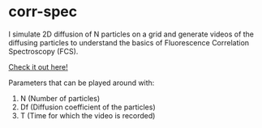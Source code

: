 # corr-spec
I simulate 2D diffusion of N particles on a grid and generate videos of the diffusing particles to understand the basics of Fluorescence Correlation Spectroscopy (FCS).

[Check it out here!](https://shivchitinous.github.io/corr-spec/fcs)

Parameters that can be played around with:

1. N (Number of particles)
2. Df (Diffusion coefficient of the particles)
3. T (Time for which the video is recorded)
